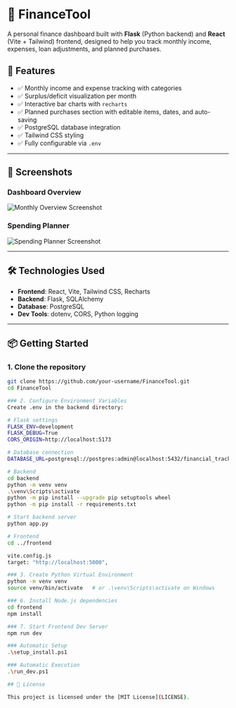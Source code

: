 # 💸 FinanceTool

A personal finance dashboard built with **Flask** (Python backend) and **React** (Vite + Tailwind) frontend, designed to help you track monthly income, expenses, loan adjustments, and planned purchases.

## 🚀 Features

- ✅ Monthly income and expense tracking with categories
- ✅ Surplus/deficit visualization per month
- ✅ Interactive bar charts with `recharts`
- ✅ Planned purchases section with editable items, dates, and auto-saving
- ✅ PostgreSQL database integration
- ✅ Tailwind CSS styling
- ✅ Fully configurable via `.env`

---

## 📸 Screenshots

### Dashboard Overview  
![Monthly Overview Screenshot](./docs/images/monthly-overview.png)

### Spending Planner  
![Spending Planner Screenshot](./docs/images/spending-planner.png)

---

## 🛠 Technologies Used

- **Frontend**: React, Vite, Tailwind CSS, Recharts
- **Backend**: Flask, SQLAlchemy
- **Database**: PostgreSQL
- **Dev Tools**: dotenv, CORS, Python logging

---

## 📦 Getting Started

### 1. Clone the repository

```bash
git clone https://github.com/your-username/FinanceTool.git
cd FinanceTool

### 2. Configure Environment Variables
Create .env in the backend directory:

# Flask settings
FLASK_ENV=development
FLASK_DEBUG=True
CORS_ORIGIN=http://localhost:5173

# Database connection
DATABASE_URL=postgresql://postgres:admin@localhost:5432/financial_tracker

# Backend
cd backend
python -m venv venv
.\venv\Scripts\activate
python -m pip install --upgrade pip setuptools wheel
python -m pip install -r requirements.txt

# Start backend server
python app.py

# Frontend
cd ../frontend

vite.config.js
target: "http://localhost:5000",

### 3. Create Python Virtual Environment
python -m venv venv
source venv/bin/activate   # or .\venv\Scripts\activate on Windows

### 6. Install Node.js dependencies
cd frontend
npm install

### 7. Start Frontend Dev Server
npm run dev

### Automatic Setup
.\setup_install.ps1

### Automatic Execution
.\run_dev.ps1

## 📄 License

This project is licensed under the [MIT License](LICENSE).

